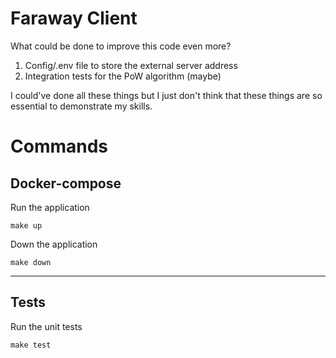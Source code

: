 # Faraway Client

What could be done to improve this code even more?
1. Config/.env file to store the external server address
2. Integration tests for the PoW algorithm (maybe)

I could've done all these things but I just don't think that these things are so essential to demonstrate my skills.

# Commands

## Docker-compose

Run the application
```
make up
```

Down the application
```
make down
```

---
## Tests

Run the unit tests
```
make test
```
